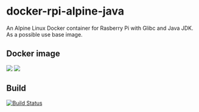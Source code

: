 # docker-rpi-alpine-java
An Alpine Linux Docker container for Rasberry Pi with Glibc and Java JDK.
As a possible use base image.

## Docker image
[![](https://images.microbadger.com/badges/image/kacis/docker-rpi-alpine-java.svg)](https://microbadger.com/images/kacis/docker-rpi-alpine-java "Get your own image badge on microbadger.com")
[![](https://images.microbadger.com/badges/version/kacis/docker-rpi-alpine-java.svg)](https://microbadger.com/images/kacis/docker-rpi-alpine-java "Get your own version badge on microbadger.com")

## Build
[![Build Status](https://travis-ci.org/kacis/docker-rpi-alpine-java.svg?branch=release)](https://travis-ci.org/kacis/docker-rpi-alpine-java)
